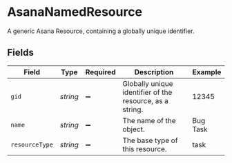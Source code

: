 # AsanaNamedResource

A generic Asana Resource, containing a globally unique identifier.


## Fields

| Field                                                    | Type                                                     | Required                                                 | Description                                              | Example                                                  |
| -------------------------------------------------------- | -------------------------------------------------------- | -------------------------------------------------------- | -------------------------------------------------------- | -------------------------------------------------------- |
| `gid`                                                    | *string*                                                 | :heavy_minus_sign:                                       | Globally unique identifier of the resource, as a string. | 12345                                                    |
| `name`                                                   | *string*                                                 | :heavy_minus_sign:                                       | The name of the object.                                  | Bug Task                                                 |
| `resourceType`                                           | *string*                                                 | :heavy_minus_sign:                                       | The base type of this resource.                          | task                                                     |